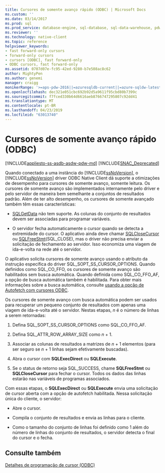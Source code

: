 ```yaml
---
title: Cursores de somente avanço rápido (ODBC) | Microsoft Docs
ms.custom: ''
ms.date: 03/14/2017
ms.prod: sql
ms.prod_service: database-engine, sql-database, sql-data-warehouse, pdw
ms.reviewer: ''
ms.technology: native-client
ms.topic: reference
helpviewer_keywords:
- fast forward-only cursors
- forward-only cursors
- cursors [ODBC], fast forward-only
- ODBC cursors, fast forward-only
ms.assetid: 0707d07e-fc95-42ed-9280-b7e508ac8c62
author: MightyPen
ms.author: genemi
manager: craigg
monikerRange: '>=aps-pdw-2016||=azuresqldb-current||=azure-sqldw-latest||>=sql-server-2016||=sqlallproducts-allversions||>=sql-server-linux-2017||=azuresqldb-mi-current'
ms.openlocfilehash: dec321e051cbc692b92d5a9611f95cbd80b7399c
ms.sourcegitcommit: f7fced330b64d6616aeb8766747295807c92dd41
ms.translationtype: MT
ms.contentlocale: pt-BR
ms.lasthandoff: 04/23/2019
ms.locfileid: "63013740"
---
```

# <a name="fast-forward-only-cursors-odbc"></a>Cursores de somente avanço rápido (ODBC)
[!INCLUDE[appliesto-ss-asdb-asdw-pdw-md](../../../includes/appliesto-ss-asdb-asdw-pdw-md.md)]
[!INCLUDE[SNAC_Deprecated](../../../includes/snac-deprecated.md)]

  Quando conectado a uma instância do [!INCLUDE[ssNoVersion](../../../includes/ssnoversion-md.md)], o [!INCLUDE[ssNoVersion](../../../includes/ssnoversion-md.md)] driver ODBC Native Client dá suporte a otimizações de desempenho para cursores de somente avanço, somente leitura. Os cursores de somente avanço são implementados internamente pelo driver e pelo servidor de maneira bem semelhante a conjuntos de resultados padrão. Além de ter alto desempenho, os cursores de somente avançado também têm essas características:  
  
-   [SQLGetData](../../../relational-databases/native-client-odbc-api/sqlgetdata.md) não tem suporte. As colunas do conjunto de resultados devem ser associadas para programar variáveis.  
  
-   O servidor fecha automaticamente o cursor quando se detecta a extremidade do cursor. O aplicativo ainda deve chamar [SQLCloseCursor](../../../relational-databases/native-client-odbc-api/sqlclosecursor.md) ou [SQLFreeStmt](../../../relational-databases/native-client-odbc-api/sqlfreestmt.md)(SQL_CLOSE), mas o driver não precisa enviar a solicitação de fechamento ao servidor. Isso economiza uma viagem de ida-e-volta na rede até o servidor.  
  
 O aplicativo solicita cursores de somente avanço usando o atributo da instrução específica do driver SQL_SOPT_SS_CURSOR_OPTIONS. Quando definidos como SQL_CO_FFO, os cursores de somente avanço são habilitados sem busca automática. Quando definida como SQL_CO_FFO_AF, a opção de busca automática também é habilitada. Para obter mais informações sobre a busca automática, consulte [usando a opção de Autofetch com cursores ODBC](../../../relational-databases/native-client-odbc-cursors/programming/using-autofetch-with-odbc-cursors.md).  
  
 Os cursores de somente avanço com busca automática podem ser usados para recuperar um pequeno conjunto de resultados com apenas uma viagem de ida-e-volta até o servidor. Nestas etapas, *n* é o número de linhas a serem retornadas:  
  
1.  Defina SQL_SOPT_SS_CURSOR_OPTIONS como SQL_CO_FFO_AF.  
  
2.  Defina SQL_ATTR_ROW_ARRAY_SIZE como *n* + 1.  
  
3.  Associar as colunas de resultados a matrizes de *n* + 1 elementos (para ser seguro se *n* + 1 linhas sejam efetivamente buscadas).  
  
4.  Abra o cursor com **SQLExecDirect** ou **SQLExecute**.  
  
5.  Se o status de retorno seja SQL_SUCCESS, chame **SQLFreeStmt** ou **SQLCloseCursor** para fechar o cursor. Todos os dados das linhas estarão nas variáveis de programas associados.  
  
 Com essas etapas, o **SQLExecDirect** ou **SQLExecute** envia uma solicitação de cursor aberta com a opção de autofetch habilitada. Nessa solicitação única do cliente, o servidor:  
  
-   Abre o cursor.  
  
-   Compila o conjunto de resultados e envia as linhas para o cliente.  
  
-   Como o tamanho do conjunto de linhas foi definido como 1 além do número de linhas do conjunto de resultados, o servidor detecta o final do cursor e o fecha.  
  
## <a name="see-also"></a>Consulte também  
 [Detalhes de programação de cursor &#40;ODBC&#41;](../../../relational-databases/native-client-odbc-cursors/programming/cursor-programming-details-odbc.md)  
  
  
